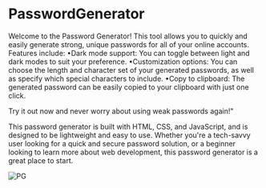 # PasswordGenerator
Welcome to the Password Generator! This tool allows you to quickly and easily generate strong, unique passwords for all of your online accounts.
Features include:
•Dark mode support: You can toggle between light and dark modes to suit your preference.
•Customization options: You can choose the length and character set of your generated passwords, as well as specify which special characters to include. 
•Copy to clipboard: The generated password can be easily copied to your clipboard with just one click.

Try it out now and never worry about using weak passwords again!"

This password generator is built with HTML, CSS, and JavaScript, and is designed to be lightweight and easy to use. Whether you're a tech-savvy user looking for a quick and secure password solution, or a beginner looking to learn more about web development, this password generator is a great place to start.

![PG](https://user-images.githubusercontent.com/97823182/210140267-7f8cd2ca-a2d3-452b-bff3-f521c71a8724.jpg)

